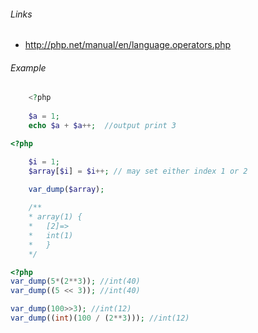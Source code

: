 ###### Links
- http://php.net/manual/en/language.operators.php

###### Example
```PHP
    <?php
    
    $a = 1;
    echo $a + $a++;  //output print 3 

```

```PHP
<?php

    $i = 1;
    $array[$i] = $i++; // may set either index 1 or 2

    var_dump($array);
    
    /**
    * array(1) {
    *   [2]=>
    *   int(1)
    *   }
    */
```


```PHP
<?php
var_dump(5*(2**3)); //int(40)
var_dump((5 << 3)); //int(40)

var_dump(100>>3); //int(12)
var_dump((int)(100 / (2**3))); //int(12)
```
